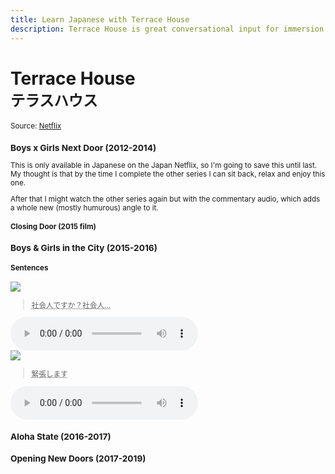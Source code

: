 ```yaml
---
title: Learn Japanese with Terrace House
description: Terrace House is great conversational input for immersion learning
---
```


# Terrace House<br><small>テラスハウス</small>

<small>Source: <a href="https://www.netflix.com" target="_blank">Netflix</a>

### Boys x Girls Next Door (2012-2014)

This is only available in Japanese on the Japan Netflix, so I'm going to save this until last. My thought is that by the time I complete the other series I can sit back, relax and enjoy this one.

After that I might watch the other series again but with the commentary audio, which adds a whole new (mostly humurous) angle to it.

#### Closing Door (2015 film)

### Boys & Girls in the City (2015-2016)

#### Sentences

<div class="grid cards">
<div class="card" id="a771f7fea4da4941196fbac0008a9064">
<img src="/images/sentences/16596333951630.jpg"><br>
<blockquote><p><abbr title="Are you a working adult? Working adult...">社会人ですか？社会人…</abbr></p></blockquote>
<audio controls><source src="/audio/sentences/16596333951660623.mp3" type="audio/mpeg">Your browser does not support the audio element.</audio>
</div>

<div class="card" id="89489defa249e5f6776603823d2c32a0">
<img src="/images/sentences/16596346262240.jpg"><br>
<blockquote><p><abbr title="I'm tense/nervous">緊張します</abbr></p></blockquote>
<audio controls><source src="/audio/sentences/16596346262260315.mp3" type="audio/mpeg">Your browser does not support the audio element.</audio>
</div>

</div>

### Aloha State (2016-2017)

### Opening New Doors (2017-2019)

